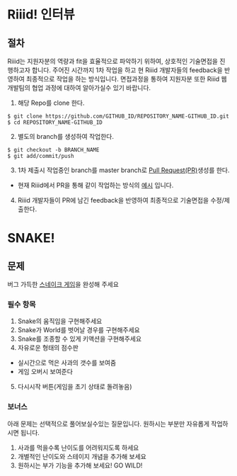 # Riiid! 인터뷰

## 절차
Riiid는 지원자분의 역량과 fit을 효율적으로 파악하기 위하여, 상호적인 기술면접을 진행하고자 합니다.
주어진 시간까지 1차 작업을 하고 현 Riiid 개발자들의 feedback을 반영하여 최종적으로 작업을 하는 방식입니다.
면접과정을 통하여 지원자분 또한 Riiid 웹개발팀의 협업 과정에 대하여 알아가실수 있기 바랍니다.

1. 해당 Repo를 clone 한다.
```
$ git clone https://github.com/GITHUB_ID/REPOSITORY_NAME-GITHUB_ID.git
$ cd REPOSITORY_NAME-GITHUB_ID
```

2. 별도의 branch를 생성하여 작업한다.
```
$ git checkout -b BRANCH_NAME
$ git add/commit/push 
```

3. 1차 제출시 작업중인 branch를 master branch로 [Pull Request(PR)](https://help.github.com/articles/about-pull-requests/)생성를 한다. 
  - 현재 Riiid에서 PR을 통해 같이 작업하는 방식의 [예시](https://apply.riiid.app/677) 입니다.
4. Riiid 개발자들이 PR에 남긴 feedback을 반영하여 최종적으로 기술면접을 수정/제출한다.

# SNAKE!

## 문제
버그 가득한 [스네이크 게임](https://www.google.co.kr/search?q=%EC%8A%A4%EB%84%A4%EC%9D%B4%ED%81%AC+%EA%B2%8C%EC%9E%84&oq=%EC%8A%A4%EB%84%A4%EC%9D%B4%ED%81%AC+%EA%B2%8C%EC%9E%84&aqs=chrome..69i57j69i60.304j0j4&sourceid=chrome&ie=UTF-8)을 완성해 주세요


### 필수 항목
1. Snake의 움직임을 구현해주세요
2. Snake가 World를 벗어날 경우를 구현해주세요
3. Snake를 조종할 수 있게 키액션을 구현해주세요
4. 자유로운 형태의 점수판
  - 실시간으로 먹은 사과의 갯수를 보여줌
  - 게임 오버시 보여준다
5. 다시시작 버튼(게임을 초기 상태로 돌려놓음)

### 보너스
아래 문제는 선택적으로 풀어보실수있는 질문입니다. 원하시는 부분만 자유롭게 작업하시면 됩니다.

1. 사과를 먹을수록 난이도를 어려워지도록 하세요
2. 개별적인 난이도와 스테이지 개념을 추가해 보세요
3. 원하시는 부가 기능을 추가해 보세요! GO WILD!

